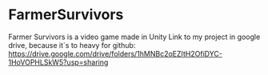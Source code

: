# FarmerSurvivors
Farmer Survivors is a video game made in Unity
Link to my project in google drive, because it`s to heavy for github: https://drive.google.com/drive/folders/1hMNBc2oEZItH2OfiDYC-1HoVOPHLSkW5?usp=sharing
